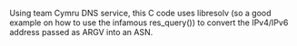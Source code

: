 Using team Cymru DNS service, this C code uses libresolv (so a good example on how to use the infamous res\_query())  to convert the IPv4/IPv6 address passed as ARGV into an ASN.